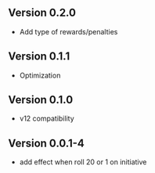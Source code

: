 ## Version 0.2.0
- Add type of rewards/penalties

## Version 0.1.1
- Optimization

## Version 0.1.0
- v12 compatibility

## Version 0.0.1-4
- add effect when roll 20 or 1 on initiative
